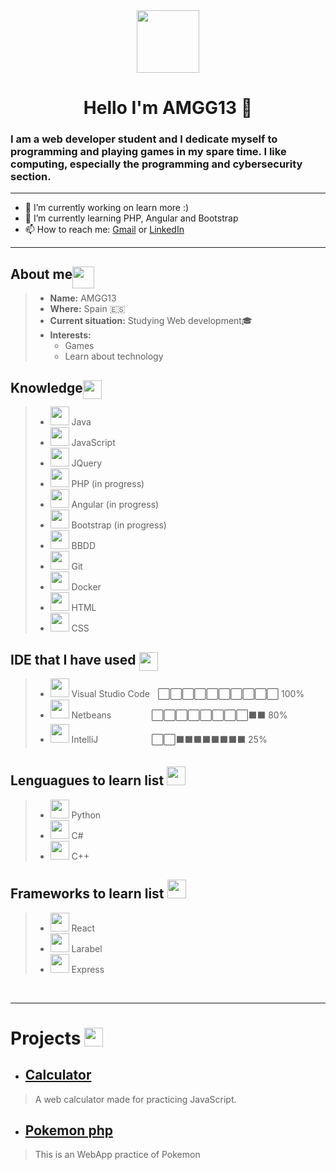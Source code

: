 <div id="presentation" align="center">
    <img src="https://img.icons8.com/color/2x/programming.png" width="100">
    <h1>Hello I'm AMGG13 👋</h1>
    <h3 align="left"> I am a <strong>web developer student</strong> and I dedicate myself to <strong>programming and playing games</strong> in my spare time. I like computing, especially the <strong>programming and cybersecurity</strong> section.
    </h3>
</div>
<hr>

- 🔭 I’m currently working on learn more :)
- 🌱 I’m currently learning PHP, Angular and Bootstrap
- 📫 How to reach me: [Gmail](mailto:alvinmillergarciagarcia@gmail.com) or [LinkedIn](https://www.linkedin.com/in/alvin-garc%C3%ADa-31947a1b6/)

    

___

## About me <img src="https://media4.giphy.com/media/hULIWsDRiNV2GhL1ED/giphy.gif?cid=ecf05e47jhumyadnzsq2p0ms70naucdcfuxfz09ogbfmpjbn&rid=giphy.gif&ct=s" width="35" style="position: absolute;">
>* **Name:** AMGG13
>* **Where:** Spain 🇪🇸
>* **Current situation:** Studying Web development🎓
>* **Interests:**
>   * Games
>   * Learn about technology
## Knowledge <img src="https://img.icons8.com/external-rabit-jes-outline-color-rabit-jes/2x/external-knowledge-education-rabit-jes-outline-color-rabit-jes.png" width="30" style="position: absolute;">
> * <img src="https://img.icons8.com/fluency/512/java-coffee-cup-logo.png" width="30"> Java
>* <img src="https://img.icons8.com/color/512/javascript.png"  width="30"> JavaScript
>* <img src="https://img.icons8.com/external-tal-revivo-color-tal-revivo/512/external-jquery-is-a-javascript-library-designed-to-simplify-html-logo-color-tal-revivo.png"  width="30"> JQuery
>* <img src="https://img.icons8.com/officel/512/php-logo.png" width="30"> PHP (in progress)
>* <img src="https://img.icons8.com/fluency/512/angularjs.png" width="30"> Angular (in progress)
>* <img src="https://img.icons8.com/color/512/bootstrap.png" width="30"> Bootstrap (in progress)
>* <img src="https://img.icons8.com/dusk/512/database-restore.png" width="30"> BBDD
>* <img src="https://img.icons8.com/color/2x/git.png" width="30"> Git
>* <img src="https://img.icons8.com/fluency/512/docker.png" width="30"> Docker
>* <img src="https://img.icons8.com/color/512/html-5.png" width="30"> HTML
>* <img src="https://img.icons8.com/fluency/512/css3.png" width="30"> CSS

## IDE that I have used <img src="https://img.icons8.com/external-flaticons-flat-flat-icons/512/external-ide-computer-programming-flaticons-flat-flat-icons.png" width="30" style="position: absolute;  margin-left: 5px;">
> * <img src="https://img.icons8.com/fluency/512/visual-studio-code-2019.png" width="30"> Visual Studio Codeㅤ⬜⬜⬜⬜⬜⬜⬜⬜⬜⬜ 100%
> * <img src="https://img.icons8.com/windows/512/netbeans.png" width="30"> Netbeansㅤㅤㅤㅤㅤ⬜⬜⬜⬜⬜⬜⬜⬜⬛⬛ 80%
> * <img src="https://img.icons8.com/color/512/intellij-idea.png" width="30"> IntelliJ ㅤㅤ ㅤㅤㅤㅤ⬜⬜⬛⬛⬛⬛⬛⬛⬛⬛ 25%

## Lenguagues to learn list <img src ="https://img.icons8.com/color/2x/google-code.png" width="30">
>* <img src="https://img.icons8.com/color/512/python.png" width="30"> Python
>* <img src="https://img.icons8.com/fluency/512/c-sharp-logo.png" width="30"> C#
>* <img src="https://img.icons8.com/color/512/c-plus-plus-logo.png" width="30"> C++

## Frameworks to learn list <img src ="https://img.icons8.com/officel/512/learning.png" width="30">
>* <img src="https://img.icons8.com/plasticine/512/react.png" width="30"> React
>* <img src="https://img.icons8.com/fluency/512/laravel.png" width="30"> Larabel
>* <img src="https://img.icons8.com/fluency/512/node-js.png" width="30"> Express

<br>
<hr>

# Projects <img src= "https://media3.giphy.com/media/Vu0PkdzYs33ugVj915/200w.webp?cid=ecf05e47tkaev8peuh0nw0huyc4hjyut2p6ftwgde00xnsnk&rid=200w.webp&ct=s"  width="30" style="position: absolute; margin-left: 5px;">

* ## [Calculator](https://github.com/AMGG13/Calculator)
>  A web calculator made for practicing JavaScript.

* ## [Pokemon php](https://github.com/AMGG13/pokemon_php)
> This is an WebApp practice of Pokemon
